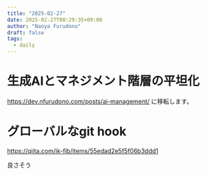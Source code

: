```yaml
---
title: "2025-02-27"
date: 2025-02-27T00:29:35+09:00
author: "Naoya Furudono"
draft: false
tags:
  - daily
---
```


# 生成AIとマネジメント階層の平坦化

https://dev.nfurudono.com/posts/ai-management/ に移転します。

# グローバルなgit hook

https://qiita.com/ik-fib/items/55edad2e5f5f06b3ddd1

良さそう
